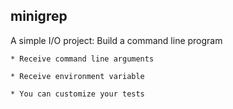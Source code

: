 ## minigrep

A simple I/O project: Build a command line program

    * Receive command line arguments

    * Receive environment variable

    * You can customize your tests
